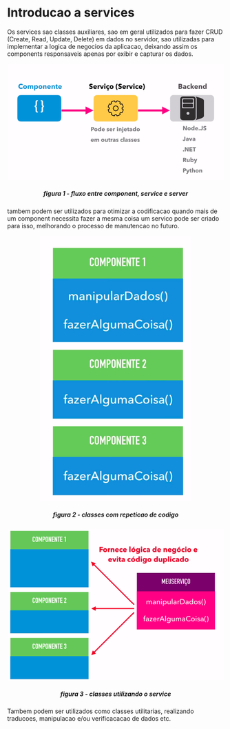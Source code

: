 # Introducao a services

Os services sao classes auxiliares, sao em geral utilizados para fazer CRUD (Create, Read, Update, Delete) em dados no servidor, sao utilizadas para implementar a logica de negocios da aplicacao, deixando assim os components responsaveis apenas por exibir e capturar os dados.

<p align="center">
    <img src="img/component-service-server-flow.png">
    <br>
    <h5 align="center">figura 1 - fluxo entre component, service e server</h5>
</p>

tambem podem ser utilizados para otimizar a codificacao quando mais de um component necessita fazer a mesma coisa um servico pode ser criado para isso, melhorando o processo de manutencao no futuro.


<p align="center">
    <img src="img/components-sem-services.png">
    <br>
    <h5 align="center">figura 2 - classes com repeticao de codigo</h5>
</p>


<p align="center">
    <img src="img/components-com-services.png"><br>
    <h5 align="center">figura 3 - classes utilizando o service</h5>
</p>

Tambem podem ser utilizados como classes utilitarias, realizando traducoes, manipulacao e/ou verificacacao de dados etc.



